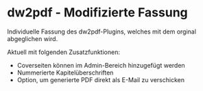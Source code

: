 # dw2pdf - Modifizierte Fassung

Individuelle Fassung des dw2pdf-Plugins, welches mit dem orginal abgeglichen wird.

Aktuell mit folgenden Zusatzfunktionen:

* Coverseiten können im Admin-Bereich hinzugefügt werden
* Nummerierte Kapitelüberschriften
* Option, um generierte PDF direkt als E-Mail zu verschicken

